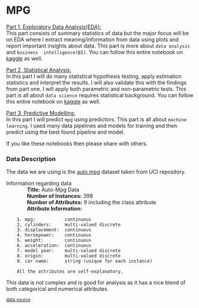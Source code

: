 # MPG

[Part 1, Exploratory Data Analysis(EDA):](https://github.com/greatsharma/MPG/blob/master/Analysis/eda-on-mpg-data.ipynb)<br>
This part consists of summary statistics of data but the major focus will be on EDA where I extract meaning/information
from data using plots and report important insights about data. This part is more about `data analysis` and `business 
intelligence(BI)`. You can follow this entire notebook on [kaggle](https://www.kaggle.com/gauravsharma99/eda-on-mpg-data/) as well.


[Part 2, Statistical Analysis:](https://github.com/greatsharma/MPG/blob/master/Analysis/statistical-analysis-on-mpg-data.ipynb)<br>
In this part I will do many statistical hypothesis testing, apply estimation statistics and interpret the results.
I will also validate this with the findings from part one. I will apply both parametric and non-parametric tests.
This part is all about `data science` requires statistical background. You can follow this entire notebook on [kaggle](https://www.kaggle.com/gauravsharma99/statistical-analysis-on-mpg-data) as well.

[Part 3, Predictive Modelling:](https://github.com/greatsharma/MPG/tree/master/Modelling)<br>
In this part I will predict `mpg` using predictors. This part is all about `machine learning`. I used many data pipelines and models for training and then predict using the best found pipeline and model.

If you like these notebooks then please share with others.

### Data Description

The data we are using is the [auto mpg](https://archive.ics.uci.edu/ml/datasets/auto+mpg) dataset taken from UCI repository.

Information regarding data<br>
&emsp;&emsp;&emsp;&emsp;**Title:** Auto-Mpg Data<br>
&emsp;&emsp;&emsp;&emsp;**Number of Instances:** 398<br>
&emsp;&emsp;&emsp;&emsp;**Number of Attributes:** 9 including the class attribute<br>
&emsp;&emsp;&emsp;&emsp;**Attribute Information:**
```
    1. mpg:           continuous
    2. cylinders:     multi-valued discrete
    3. displacement:  continuous
    4. horsepower:    continuous
    5. weight:        continuous
    6. acceleration:  continuous
    7. model year:    multi-valued discrete
    8. origin:        multi-valued discrete
    9. car name:      string (unique for each instance)
    
    All the attributes are self-explanatory.
```
This data is not complex and is good for analysis as it has a nice blend of both categorical and numerical attributes.

<sup>[data source](https://archive.ics.uci.edu/ml/datasets/auto+mpg)<sup>


